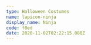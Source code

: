 ```yaml
---
type: Halloween Costumes
name: lapicon-ninja
display_name: Ninja
code: f0ed
date: 2020-11-02T02:22:15.080Z
---
```

